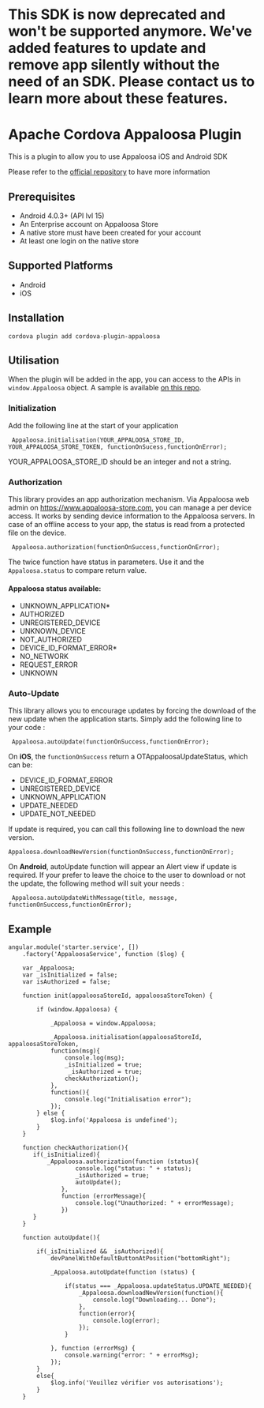 # This SDK is now deprecated and won't be supported anymore. We've added features to update and remove app silently without the need of an SDK. Please contact us to learn more about these features.


# Apache Cordova Appaloosa Plugin 

This is a plugin to allow you to use Appaloosa iOS and Android SDK

Please refer to the [official repository][repoOfficial] to have more information

## Prerequisites
- Android 4.0.3+ (API lvl 15)
- An Enterprise account on Appaloosa Store
- A native store must have been created for your account
- At least one login on the native store

## Supported Platforms

* Android
* iOS

## Installation

```
cordova plugin add cordova-plugin-appaloosa
```


## Utilisation
When the plugin will be added in the app, you can access to the APIs in `window.Appaloosa` object.
A sample is available [on this repo][repoSample].

### Initialization
Add the following line at the start of your application
```
 Appaloosa.initialisation(YOUR_APPALOOSA_STORE_ID, YOUR_APPALOOSA_STORE_TOKEN, functionOnSucess,functionOnError);
```
YOUR_APPALOOSA_STORE_ID should be an integer and not a string.

### Authorization
This library provides an app authorization mechanism. Via Appaloosa web admin on https://www.appaloosa-store.com, you can manage a per device access. It works by sending device information to the Appaloosa servers. In case of an offline access to your app, the status is read from a protected file on the device.
```
 Appaloosa.authorization(functionOnSuccess,functionOnError);
```
The twice function have status in parameters. Use it and the ``Appaloosa.status`` to compare return value.


#### Appaloosa status available:
* UNKNOWN_APPLICATION*
* AUTHORIZED
* UNREGISTERED_DEVICE
* UNKNOWN_DEVICE
* NOT_AUTHORIZED
* DEVICE_ID_FORMAT_ERROR*
* NO_NETWORK
* REQUEST_ERROR
* UNKNOWN


### Auto-Update
This library allows you to encourage updates by forcing the download of the new update when the application starts. Simply add the following line to your code :

```
 Appaloosa.autoUpdate(functionOnSuccess,functionOnError);
```
On **iOS**,  the `functionOnSuccess` return a OTAppaloosaUpdateStatus, which can be:

* DEVICE_ID_FORMAT_ERROR
* UNREGISTERED_DEVICE
* UNKNOWN_APPLICATION
* UPDATE_NEEDED
* UPDATE_NOT_NEEDED

If update is required, you can call this following line to download the new version.
```
Appaloosa.downloadNewVersion(functionOnSuccess,functionOnError);
```

On **Android**, autoUpdate function will appear an Alert view if update is required. If your prefer to leave the choice to the user to download or not the update, the following method will suit your needs :
```
 Appaloosa.autoUpdateWithMessage(title, message, functionOnSuccess,functionOnError);
```

## Example


```
angular.module('starter.service', [])
    .factory('AppaloosaService', function ($log) {

    var _Appaloosa;
    var _isInitialized = false;
	var isAuthorized = false;

    function init(appaloosaStoreId, appaloosaStoreToken) {

        if (window.Appaloosa) {

            _Appaloosa = window.Appaloosa;

            _Appaloosa.initialisation(appaloosaStoreId, appaloosaStoreToken,
            function(msg){
                console.log(msg);
                _isInitialized = true;
                 _isAuthorized = true;
                checkAuthorization();
            },
            function(){
                console.log("Initialisation error");
            });
        } else {
            $log.info('Appaloosa is undefined');
        }
    }

	function checkAuthorization(){
       if(_isInitialized){
           _Appaloosa.authorization(function (status){
                   console.log("status: " + status);
                   _isAuthorized = true;
                   autoUpdate();
               },
               function (errorMessage){
                   console.log("Unauthorized: " + errorMessage);
               })
       }
    }

	function autoUpdate(){

        if(_isInitialized && _isAuthorized){
	        devPanelWithDefaultButtonAtPosition("bottomRight");  
	        
            _Appaloosa.autoUpdate(function (status) {
                
                if(status === _Appaloosa.updateStatus.UPDATE_NEEDED){
                    _Appaloosa.downloadNewVersion(function(){
                        console.log("Downloading... Done");
                    },
                    function(error){
                        console.log(error);
                    });
                }

            }, function (errorMsg) {
                console.warning("error: " + errorMsg);
            });
        }
        else{
            $log.info('Veuillez vérifier vos autorisations');
        }
    }
```

[repoOfficial]: <https://github.com/appaloosa-store/cordova-plugin-appaloosa>
[repoSample]:<https://github.com/appaloosa-store/cordova_sample_app>
